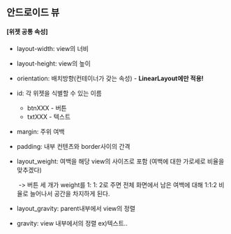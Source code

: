 ## 안드로이드 뷰

#### [위젯 공통 속성]

- layout-width: view의 너비

- layout-height: view의 높이

- orientation: 배치방향(컨테이너가 갖는 속성) - <b>LinearLayout에만 적용!</b>

- id: 각 위젯을 식별할 수 있는 이름

  - btnXXX - 버튼
  - txtXXX - 텍스트

- margin: 주위 여백

- padding: 내부 컨텐츠와 border사이의 간격

- layout_weight: 여백을 해당 view의 사이즈로 포함 (여백에 대한 가로세로 비율을 맞추겠다)

  ​	->  버튼 세 개가 weight를 1: 1: 2로 주면 전체 화면에서 남은 여백에 대해 1:1:2 비율로 늘어나서 공간을 차지하게 된다.

- layout_gravity: parent내부에서 view의 정렬

- gravity: view 내부에서의 정렬 ex)텍스트..